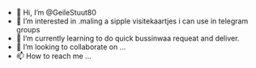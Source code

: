 - 👋 Hi, I’m @GeileStuut80
- 👀 I’m interested in .maling a sipple visitekaartjes i can use in telegram groups
- 🌱 I’m currently learning to do quick bussinwaa requeat and deliver.
- 💞️ I’m looking to collaborate on ...
- 📫 How to reach me ...

<!---
GeileStuut80/GeileStuut80 is a ✨ special ✨ repository because its `README.md` (this file) appears on your GitHub profile.
You can click the Preview link to take a look at your changes.
--->
